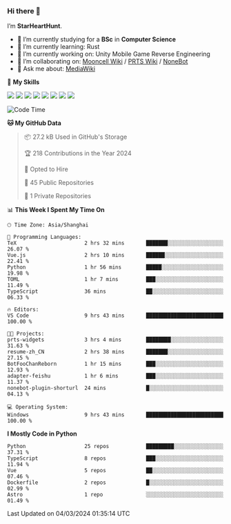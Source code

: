 ### Hi there 👋

I’m **StarHeartHunt**.

- 🏫 I’m currently studying for a **BSc** in **Computer Science**
- 🌱 I’m currently learning: Rust
- 🔭 I’m currently working on: Unity Mobile Game Reverse Engineering
- 👯 I’m collaborating on: [Mooncell Wiki](https://fgo.wiki/) / [PRTS Wiki](http://prts.wiki/) / [NoneBot](https://github.com/nonebot)
- 💬 Ask me about: [MediaWiki](https://www.mediawiki.org)

🌟 **My Skills**

![](https://img.shields.io/badge/-Python-3e74a2?style=flat-square&logo=Python&logoColor=fff)
![](https://img.shields.io/badge/-Node.js-339933?style=flat-square&logo=node.js&logoColor=fff)
![](https://img.shields.io/badge/-Vue-4fc08d?style=flat-square&logo=vue.js&logoColor=fff)
![](https://img.shields.io/badge/-React-2d98ce?style=flat-square&logo=React&logoColor=fff)
![](https://img.shields.io/badge/-TypeScript-3178C6?style=flat-square&logo=TypeScript&logoColor=fff)
![](https://img.shields.io/badge/-Docker-2496ED?style=flat-square&logo=Docker&logoColor=fff)
![](https://img.shields.io/badge/-Linux-000000?style=flat-square&logo=Linux&logoColor=fff)
![](https://img.shields.io/badge/-Dotnet-512bd4?style=flat-square&logo=.net&logoColor=fff)

<!--START_SECTION:waka-->
![Code Time](http://img.shields.io/badge/Code%20Time-908%20hrs%209%20mins-blue)

**🐱 My GitHub Data** 

> 📦 27.2 kB Used in GitHub's Storage 
 > 
> 🏆 218 Contributions in the Year 2024
 > 
> 💼 Opted to Hire
 > 
> 📜 45 Public Repositories 
 > 
> 🔑 1 Private Repositories 
 > 
📊 **This Week I Spent My Time On** 

```text
🕑︎ Time Zone: Asia/Shanghai

💬 Programming Languages: 
TeX                      2 hrs 32 mins       ███████░░░░░░░░░░░░░░░░░░   26.07 % 
Vue.js                   2 hrs 10 mins       ██████░░░░░░░░░░░░░░░░░░░   22.41 % 
Python                   1 hr 56 mins        █████░░░░░░░░░░░░░░░░░░░░   19.98 % 
TOML                     1 hr 7 mins         ███░░░░░░░░░░░░░░░░░░░░░░   11.49 % 
TypeScript               36 mins             ██░░░░░░░░░░░░░░░░░░░░░░░   06.33 % 

🔥 Editors: 
VS Code                  9 hrs 43 mins       █████████████████████████   100.00 % 

🐱‍💻 Projects: 
prts-widgets             3 hrs 4 mins        ████████░░░░░░░░░░░░░░░░░   31.63 % 
resume-zh_CN             2 hrs 38 mins       ███████░░░░░░░░░░░░░░░░░░   27.15 % 
BotFooChanReborn         1 hr 15 mins        ███░░░░░░░░░░░░░░░░░░░░░░   12.93 % 
adapter-feishu           1 hr 6 mins         ███░░░░░░░░░░░░░░░░░░░░░░   11.37 % 
nonebot-plugin-shorturl  24 mins             █░░░░░░░░░░░░░░░░░░░░░░░░   04.13 % 

💻 Operating System: 
Windows                  9 hrs 43 mins       █████████████████████████   100.00 % 
```

**I Mostly Code in Python** 

```text
Python                   25 repos            █████████░░░░░░░░░░░░░░░░   37.31 % 
TypeScript               8 repos             ███░░░░░░░░░░░░░░░░░░░░░░   11.94 % 
Vue                      5 repos             ██░░░░░░░░░░░░░░░░░░░░░░░   07.46 % 
Dockerfile               2 repos             █░░░░░░░░░░░░░░░░░░░░░░░░   02.99 % 
Astro                    1 repo              ░░░░░░░░░░░░░░░░░░░░░░░░░   01.49 % 
```




 Last Updated on 04/03/2024 01:35:14 UTC
<!--END_SECTION:waka-->
